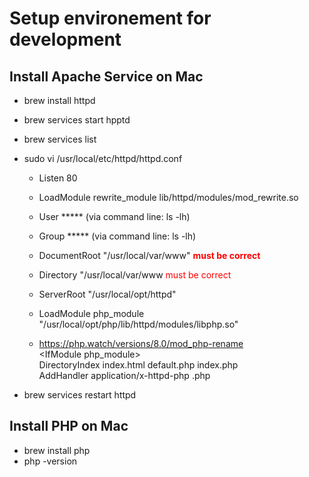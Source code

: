 # Setup environement for development

## Install Apache Service on Mac
-   brew install httpd
-   brew services start hpptd
-   brew services list
-   sudo vi /usr/local/etc/httpd/httpd.conf
    - Listen 80
    - LoadModule rewrite_module lib/httpd/modules/mod_rewrite.so
    - User ***** (via command line: ls -lh)
    - Group ***** (via command line: ls -lh)
    - DocumentRoot "/usr/local/var/www"  <span style="color:red"> **must be correct**</span> 
    - Directory "/usr/local/var/www    <span style="color:red">must be correct</span> 
    - ServerRoot "/usr/local/opt/httpd"
    - LoadModule php_module "/usr/local/opt/php/lib/httpd/modules/libphp.so"

    - https://php.watch/versions/8.0/mod_php-rename    
        \<IfModule php_module\> \
        DirectoryIndex index.html default.php index.php \
        AddHandler application/x-httpd-php .php

-   brew services restart httpd     


## Install PHP on Mac
- brew install php
- php -version
  
